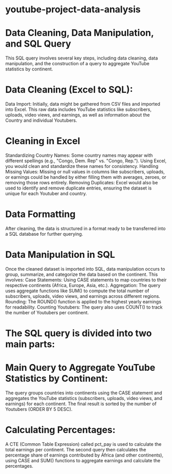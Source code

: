 # youtube-project-data-analysis

# Data Cleaning, Data Manipulation, and SQL Query
This SQL query involves several key steps, including data cleaning, data manipulation, and the construction of a query to aggregate YouTube statistics by continent.

# Data Cleaning (Excel to SQL):
Data Import: Initially, data might be gathered from CSV files and imported into Excel. This raw data includes YouTube statistics like subscribers, uploads, video views, and earnings, as well as information about the Country and individual Youtubers.

# Cleaning in Excel
Standardizing Country Names: Some country names may appear with different spellings (e.g., "Congo, Dem. Rep" vs. "Congo, Rep."). Using Excel, you would clean and standardize these names for consistency.
Handling Missing Values: Missing or null values in columns like subscribers, uploads, or earnings could be handled by either filling them with averages, zeroes, or removing those rows entirely.
Removing Duplicates: Excel would also be used to identify and remove duplicate entries, ensuring the dataset is unique for each Youtuber and country.

# Data Formatting
After cleaning, the data is structured in a format ready to be transferred into a SQL database for further querying.

# Data Manipulation in SQL
Once the cleaned dataset is imported into SQL, data manipulation occurs to group, summarize, and categorize the data based on the continent. This involves:
Case Statements: Using CASE statements to map countries to their respective continents (Africa, Europe, Asia, etc.).
Aggregation: The query uses aggregate functions like SUM() to compute the total number of subscribers, uploads, video views, and earnings across different regions.
Rounding: The ROUND() function is applied to the highest yearly earnings for readability.
Counting Youtubers: The query also uses COUNT() to track the number of Youtubers per continent.

# The SQL query is divided into two main parts:

# Main Query to Aggregate YouTube Statistics by Continent:

The query groups countries into continents using the CASE statement and aggregates the YouTube statistics (subscribers, uploads, video views, and earnings) for each continent. The final result is sorted by the number of Youtubers (ORDER BY 5 DESC).

# Calculating Percentages:

A CTE (Common Table Expression) called pct_pay is used to calculate the total earnings per continent. The second query then calculates the percentage share of earnings contributed by Africa (and other continents), using CASE and SUM() functions to aggregate earnings and calculate the percentages.
